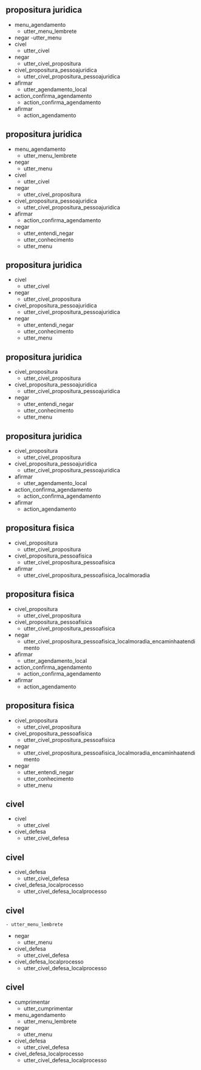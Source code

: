 <!-- FLUXO -->
## propositura juridica
* menu_agendamento
    - utter_menu_lembrete
* negar
    -utter_menu
* civel
    - utter_civel
* negar
    - utter_civel_propositura
* civel_propositura_pessoajuridica
    - utter_civel_propositura_pessoajuridica
* afirmar
    - utter_agendamento_local
* action_confirma_agendamento 
    - action_confirma_agendamento
* afirmar
    - action_agendamento

## propositura juridica
* menu_agendamento
    - utter_menu_lembrete
* negar
    - utter_menu
* civel
    - utter_civel
* negar
    - utter_civel_propositura
* civel_propositura_pessoajuridica
    - utter_civel_propositura_pessoajuridica
* afirmar
    - action_confirma_agendamento
* negar 
    - utter_entendi_negar
    - utter_conhecimento
    - utter_menu

## propositura juridica
* civel
    - utter_civel
* negar
    - utter_civel_propositura
* civel_propositura_pessoajuridica
    - utter_civel_propositura_pessoajuridica
* negar 
    - utter_entendi_negar
    - utter_conhecimento
    - utter_menu

## propositura juridica
* civel_propositura
    - utter_civel_propositura
* civel_propositura_pessoajuridica
    - utter_civel_propositura_pessoajuridica
* negar 
    - utter_entendi_negar
    - utter_conhecimento
    - utter_menu

## propositura juridica
* civel_propositura
    - utter_civel_propositura
* civel_propositura_pessoajuridica
    - utter_civel_propositura_pessoajuridica
* afirmar
    - utter_agendamento_local
* action_confirma_agendamento 
    - action_confirma_agendamento
* afirmar
    - action_agendamento

## propositura fisica
* civel_propositura
    - utter_civel_propositura
* civel_propositura_pessoafisica
    - utter_civel_propositura_pessoafisica
* afirmar
    - utter_civel_propositura_pessoafisica_localmoradia

## propositura fisica
* civel_propositura
    - utter_civel_propositura
* civel_propositura_pessoafisica
    - utter_civel_propositura_pessoafisica
* negar
    - utter_civel_propositura_pessoafisica_localmoradia_encaminhaatendimento
* afirmar
    - utter_agendamento_local
* action_confirma_agendamento 
    - action_confirma_agendamento
* afirmar
    - action_agendamento

## propositura fisica
* civel_propositura
    - utter_civel_propositura
* civel_propositura_pessoafisica
    - utter_civel_propositura_pessoafisica
* negar
    - utter_civel_propositura_pessoafisica_localmoradia_encaminhaatendimento
* negar
    - utter_entendi_negar
    - utter_conhecimento
    - utter_menu

<!-- Defesa -->
## civel
* civel
    - utter_civel
* civel_defesa
    - utter_civel_defesa

## civel
* civel_defesa
    - utter_civel_defesa
* civel_defesa_localprocesso
    - utter_civel_defesa_localprocesso

## civel
    - utter_menu_lembrete
* negar
    - utter_menu
* civel_defesa
    - utter_civel_defesa
* civel_defesa_localprocesso
    - utter_civel_defesa_localprocesso

## civel
* cumprimentar
    - utter_cumprimentar
* menu_agendamento
    - utter_menu_lembrete
* negar
    - utter_menu
* civel_defesa
    - utter_civel_defesa
* civel_defesa_localprocesso
    - utter_civel_defesa_localprocesso
